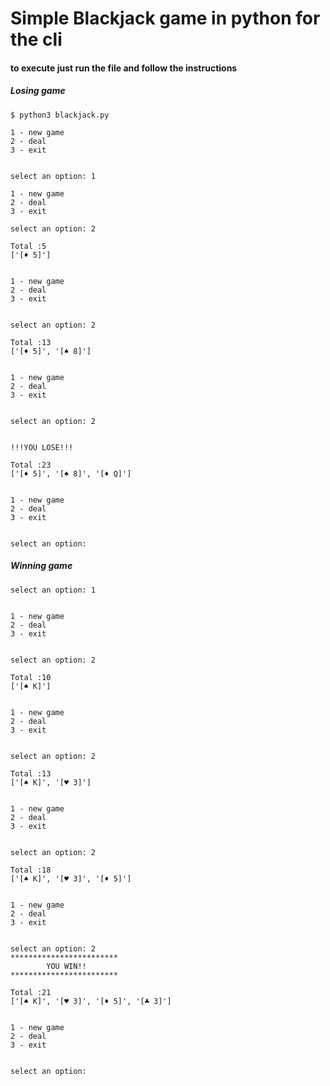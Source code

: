 # Simple Blackjack game in python for the cli

#### to execute just run the file and follow the instructions

##### Losing game

```hcl
$ python3 blackjack.py

1 - new game
2 - deal
3 - exit


select an option: 1

1 - new game
2 - deal
3 - exit

select an option: 2

Total :5
['[♦️ 5]']


1 - new game
2 - deal
3 - exit


select an option: 2

Total :13
['[♦️ 5]', '[♠️ 8]']


1 - new game
2 - deal
3 - exit


select an option: 2


!!!YOU LOSE!!!

Total :23
['[♦️ 5]', '[♠️ 8]', '[♦️ Q]']


1 - new game
2 - deal
3 - exit


select an option: 
```

##### Winning game

```hcl
select an option: 1


1 - new game
2 - deal
3 - exit


select an option: 2

Total :10
['[♠️ K]']


1 - new game
2 - deal
3 - exit


select an option: 2

Total :13
['[♠️ K]', '[♥️ 3]']


1 - new game
2 - deal
3 - exit


select an option: 2

Total :18
['[♠️ K]', '[♥️ 3]', '[♦️ 5]']


1 - new game
2 - deal
3 - exit


select an option: 2
************************
        YOU WIN!!
************************

Total :21
['[♠️ K]', '[♥️ 3]', '[♦️ 5]', '[♣️ 3]']


1 - new game
2 - deal
3 - exit


select an option: 
```

